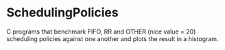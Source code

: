 # SchedulingPolicies
 C programs that benchmark FIFO, RR and OTHER (nice value = 20) scheduling policies against one another and plots the result in a histogram.

